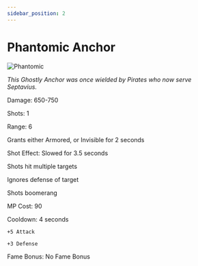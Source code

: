 ```yaml
---
sidebar_position: 2
---
```


# Phantomic Anchor

![Phantomic](https://vwiki.valorserver.com/api/item/picture/phantomic%20anchor)

<i>This Ghostly Anchor was once wielded by Pirates who now serve Septavius.</i>

Damage: 650-750

Shots: 1

Range: 6

Grants either Armored, or Invisible for 2 seconds

Shot Effect: Slowed for 3.5 seconds

Shots hit multiple targets

Ignores defense of target

Shots boomerang

MP Cost: 90

Cooldown: 4 seconds

    +5 Attack
    
    +3 Defense

Fame Bonus: No Fame Bonus
